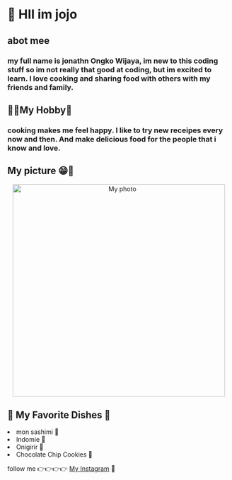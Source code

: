 <h1>👋 HII im jojo </h1>
<h2>abot mee</h2>
<h3> my full name is jonathn Ongko Wijaya, im new to this coding stuff so im not really that good at coding, but im excited to learn. I love cooking and sharing food with others with my friends and family.</h3>
<h2>👨‍🍳My Hobby🥞</h2>
<h3>cooking makes me feel happy. I like to try new receipes every now and then. And make delicious food for the people that i know and love.</h3>
<h2>My picture 😁🥖</h2>
<p align="center">
  <img src="https://drive.google.com/uc?export=view&id=10N5ZutitVuApc4Lhke977KEguemFV_bw" alt="My photo" width="480"/>
</p>
<h2>🥗 My Favorite Dishes 🍣</h2>
<li>mon sashimi 🍣 </li>
<li>Indomie 🍜 </li>
<li>Onigirir 🍙 </li>
<li>Chocolate Chip Cookies 🍪 </li>

follow me 👉👉👉👉
<a href="https://www.instagram.com/jonathan_ongk/">My Instagram</a> 🍩
